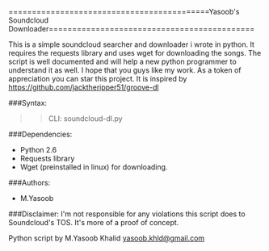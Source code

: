 ===========================================Yasoob's Soundcloud Downloader============================================

This is a simple soundcloud searcher and downloader i wrote in python. 
It requires the requests library and uses wget for downloading the songs.
The script is well documented and will help a new python programmer to understand it as well.
I hope that you guys like my work. As a token of appreciation you can star this project.
It is inspired by https://github.com/jacktheripper51/groove-dl

###Syntax:
>> CLI: soundcloud-dl.py

###Dependencies:
* Python 2.6
* Requests library
* Wget (preinstalled in linux) for downloading.
  
###Authors:
* M.Yasoob

###Disclaimer:
I'm not responsible for any violations this script does to Soundcloud's TOS. It's more of a
proof of concept.

Python script by M.Yasoob Khalid <yasoob.khld@gmail.com>
